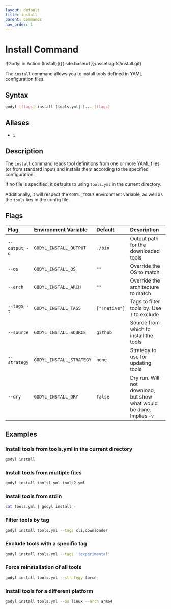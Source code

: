 ```yaml
---
layout: default
title: install
parent: Commands
nav_order: 1
---
```


# Install Command

![Godyl in Action (Install)]({{ site.baseurl }}/assets/gifs/install.gif)

The `install` command allows you to install tools defined in YAML configuration files.

## Syntax

```sh
godyl [flags] install [tools.yml|-]... [flags]
```

## Aliases

- `i`

## Description

The `install` command reads tool definitions from one or more YAML files (or from standard input) and installs them according to the specified configuration.

If no file is specified, it defaults to using `tools.yml` in the current directory.

Additionally, it will respect the `GODYL_TOOLS` environment variable, as well as the `tools` key in the config file.

## Flags

| Flag             | Environment Variable     | Default       | Description                                                           |
| :--------------- | :----------------------- | :------------ | :-------------------------------------------------------------------- |
| `--output`, `-o` | `GODYL_INSTALL_OUTPUT`   | `./bin`       | Output path for the downloaded tools                                  |
| `--os`           | `GODYL_INSTALL_OS`       | `""`          | Override the OS to match                                              |
| `--arch`         | `GODYL_INSTALL_ARCH`     | `""`          | Override the architecture to match                                    |
| `--tags`, `-t`   | `GODYL_INSTALL_TAGS`     | `["!native"]` | Tags to filter tools by. Use `!` to exclude                           |
| `--source`       | `GODYL_INSTALL_SOURCE`   | `github`      | Source from which to install the tools                                |
| `--strategy`     | `GODYL_INSTALL_STRATEGY` | `none`        | Strategy to use for updating tools                                    |
| `--dry`          | `GODYL_INSTALL_DRY`      | `false`       | Dry run. Will not download, but show what would be done. Implies `-v` |

## Examples

### Install tools from tools.yml in the current directory

```sh
godyl install
```

### Install tools from multiple files

```sh
godyl install tools1.yml tools2.yml
```

### Install tools from stdin

```sh
cat tools.yml | godyl install -
```

### Filter tools by tag

```sh
godyl install tools.yml --tags cli,downloader
```

### Exclude tools with a specific tag

```sh
godyl install tools.yml --tags '!experimental'
```

### Force reinstallation of all tools

```sh
godyl install tools.yml --strategy force
```

### Install tools for a different platform

```sh
godyl install tools.yml --os linux --arch arm64
```
